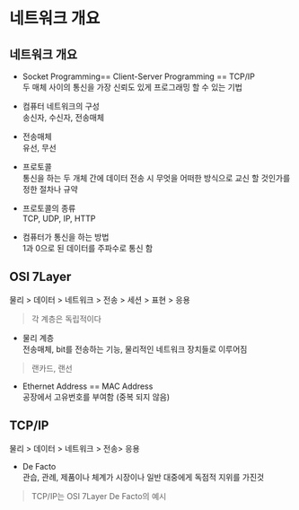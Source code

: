 네트워크 개요  
==========================
## 네트워크 개요  
* Socket Programming== Client-Server Programming == TCP/IP  
두 매체 사이의 통신을 가장 신뢰도 있게 프로그래밍 할 수 있는 기법  

* 컴퓨터 네트워크의 구성  
송신자, 수신자, 전송매체  

* 전송매체  
유선, 무선  

* 프로토콜  
통신을 하는 두 개체 간에 데이터 전송 시 무엇을 어떠한 방식으로 교신 할 것인가를 정한 절차나 규약  

* 프로토콜의 종류  
TCP, UDP, IP, HTTP  

* 컴퓨터가 통신을 하는 방법  
1과 0으로 된 데이터를 주파수로 통신 함  

## OSI 7Layer  
물리 > 데이터 > 네트워크 > 전송 > 세션 > 표현 > 응용  
> 각 계층은 독립적이다  

* 물리 계층  
전송매체, bit를 전송하는 기능, 물리적인 네트워크 장치들로 이루어짐  
> 랜카드, 랜선  

* Ethernet Address == MAC Address  
공장에서 고유번호를 부여함 (중복 되지 않음)  

## TCP/IP  
물리 > 데이터 > 네트워크 > 전송> 응용  

* De Facto  
관습, 관례, 제품이나 체계가 시장이나 일반 대중에게 독점적 지위를 가진것  
> TCP/IP는 OSI 7Layer De Facto의 예시  
 

